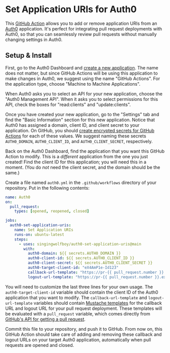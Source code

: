 # Set Application URIs for Auth0

This [GitHub Action](https://github.com/features/actions) allows you to
add or remove application URIs from an [Auth0](https://auth0.com)
application. It's perfect for integrating pull request deployments
with Auth0, so that you can seamlessly review pull requests without
manually changing settings in Auth0.

## Setup & Install

First, go to the Auth0 Dashboard and
[create a new application](https://auth0.com/docs/get-started/auth0-overview/create-applications).
The name does not matter, but since GitHub Actions will be using this
application to make changes in Auth0, we suggest using the name
"GitHub Actions". For the application type, choose
"Machine to Machine Applications".

When Auth0 asks you to select an API for your new application,
choose the "Auth0 Management API". When it asks you to select permissions
for this API, check the boxes for "read:clients" and "update:clients".

Once you have created your new application, go to the "Settings"
tab and find the "Basic Information" section for this new application.
Notice that Auth0 has assigned a domain, client ID, and client secret
to your application. On GitHub, you should
[create encrypted secrets for GitHub Actions](https://docs.github.com/en/actions/security-guides/encrypted-secrets)
for each of these values. We suggest naming these secrets
`AUTH0_DOMAIN`, `AUTH0_CLIENT_ID`, and `AUTH0_CLIENT_SECRET`,
respectively.

Back on the Auth0 Dashboard, find the application that you want this
GitHub Action to modify. This is a _different_ application from the
one you just created! Find the client ID for this application; you
will need this in a moment. (You do _not_ need the client secret,
and the domain should be the same.)

Create a file named `auth0.yml` in the `.github/workflows` directory
of your repository. Put in the following contents:

```yaml
name: Auth0
on:
  pull_request:
    types: [opened, reopened, closed]

jobs:
  auth0-set-application-uris:
    name: Set Application URIs
    runs-on: ubuntu-latest
    steps:
      - uses: singingwolfboy/auth0-set-application-uris@main
        with:
          auth0-domain: ${{ secrets.AUTH0_DOMAIN }}
          auth0-client-id: ${{ secrets.AUTH0_CLIENT_ID }}
          auth0-client-secret: ${{ secrets.AUTH0_CLIENT_SECRET }}
          auth0-target-client-id: "eX4AmP1e-Id123"
          callback-url-template: "https://pr-{{ pull_request.number }}.example.com/callback"
          logout-url-template: "https://pr-{{ pull_request.number }}.example.com/"
```

You will need to customize the last three lines for your own usage.
The `auth0-target-client-id` variable should contain the client ID
of the Auth0 application that you want to modify. The
`callback-url-template` and `logout-url-template` variables should
contain [Mustache templates](https://github.com/janl/mustache.js)
for the callback URL and logout URL for your pull request deployment.
These templates will be evaluated with a `pull_request` variable,
which comes directly from
[GitHub's API for getting a pull request](https://docs.github.com/en/rest/pulls/pulls#get-a-pull-request).

Commit this file to your repository, and push it to GitHub. From
now on, this GitHub Action should take care of adding and removing
these callback and logout URLs on your target Auth0 application,
automatically when pull requests are opened and closed.
